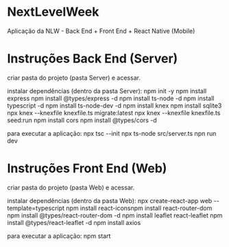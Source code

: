 # NextLevelWeek
Aplicação da NLW - Back End + Front End + React Native (Mobile)

# Instruções Back End (Server)
criar pasta do projeto (pasta Server) e acessar.

instalar dependências (dentro da pasta Server):
npm init -y
npm install express
npm install @types/express -d
npm install ts-node -d
npm install typescript -d
npm install ts-node-dev -d
npm install knex
npm install sqlite3
npx knex --knexfile knexfile.ts migrate:latest
npx knex --knexfile knexfile.ts seed:run
npm install cors
npm install @types/cors -d

para executar a aplicação:
npx tsc --init
npx ts-node src/server.ts
npn run dev

# Instruções Front End (Web)
criar pasta do projeto (pasta Web) e acessar.

instalar dependências (dentro da pasta Web):
npx create-react-app web --template=typescript
npm install react-iconsnpm install react-router-dom
npm install @types/react-router-dom -d
npm install leaflet react-leaflet
npm install @types/react-leaflet -d
npm install axios

para executar a aplicação:
npm start
